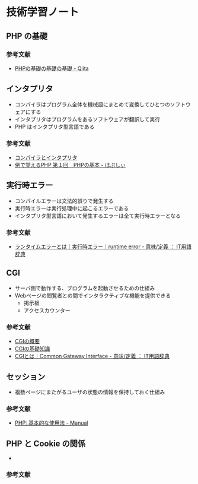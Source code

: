 技術学習ノート
======

## PHP の基礎
### 参考文献
* [PHPの基礎の基礎の基礎 - Qiita](http://qiita.com/konojunya/items/492e8114e6bd55344731)

## インタプリタ
* コンパイラはプログラム全体を機械語にまとめて変換してひとつのソフトウェアにする
* インタプリタはプログラムをあるソフトウェアが翻訳して実行
* PHP はインタプリタ型言語である

### 参考文献
* [コンパイラとインタプリタ](http://www2.cc.niigata-u.ac.jp/~takeuchi/tbasic/Intro2Basic/Interpreter.html)
* [例で覚えるPHP 第１回　PHPの基本 - ほぷしぃ](http://www.isl.ne.jp/pcsp/php/contents_1.html)

## 実行時エラー
* コンパイルエラーは文法的誤りで発生する
* 実行時エラーは実行処理中に起こるエラーである
* インタプリタ型言語において発生するエラーは全て実行時エラーとなる

### 参考文献
* [ランタイムエラーとは｜実行時エラー｜runtime error - 意味/定義 ： IT用語辞典](http://e-words.jp/w/%E3%83%A9%E3%83%B3%E3%82%BF%E3%82%A4%E3%83%A0%E3%82%A8%E3%83%A9%E3%83%BC.html)

## CGI
* サーバ側で動作する、プログラムを起動させるための仕組み
* Webページの閲覧者との間でインタラクティブな機能を提供できる
  * 掲示板
  * アクセスカウンター

### 参考文献
* [CGIの概要](http://www.tohoho-web.com/wwwcgi1.htm)
* [CGIの基礎知識](http://www.tryhp.net/first.htm)
* [CGIとは｜Common Gateway Interface - 意味/定義 ： IT用語辞典](http://e-words.jp/w/CGI.html)

## セッション
* 複数ページにまたがるユーザの状態の情報を保持しておく仕組み

### 参考文献
* [PHP: 基本的な使用法 - Manual](http://php.net/manual/ja/session.examples.basic.php)

## PHP と Cookie の関係
* 

### 参考文献
